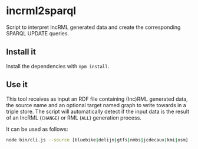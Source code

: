 # incrml2sparql

Script to interpret IncRML generated data and create the corresponding SPARQL UPDATE queries.

## Install it

Install the dependencies with `npm install`.

## Use it

This tool receives as input an RDF file containing (Inc)RML generated data, the source name and an optional target named graph to write towards in a triple store. The script will automatically detect if the input data is the result of an IncRML (`CHANGE`) or RML (`ALL`) generation process.

It can be used as follows:

```bash
node bin/cli.js --source [bluebike|delijn|gtfs|nmbs|jcdecaux|kmi|osm] --target-graph http://my.graph.com /path/to/rdf.ttl > query.sparql
```
